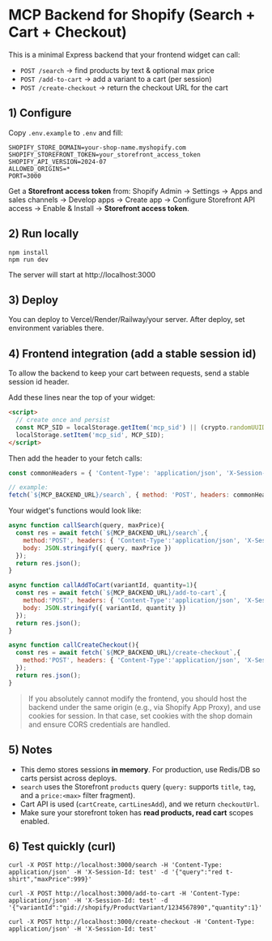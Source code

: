# MCP Backend for Shopify (Search + Cart + Checkout)

This is a minimal Express backend that your frontend widget can call:
- `POST /search` → find products by text & optional max price
- `POST /add-to-cart` → add a variant to a cart (per session)
- `POST /create-checkout` → return the checkout URL for the cart

## 1) Configure
Copy `.env.example` to `.env` and fill:
```
SHOPIFY_STORE_DOMAIN=your-shop-name.myshopify.com
SHOPIFY_STOREFRONT_TOKEN=your_storefront_access_token
SHOPIFY_API_VERSION=2024-07
ALLOWED_ORIGINS=*
PORT=3000
```

Get a **Storefront access token** from:
Shopify Admin → Settings → Apps and sales channels → Develop apps → Create app → Configure Storefront API access → Enable & Install → **Storefront access token**.

## 2) Run locally
```
npm install
npm run dev
```
The server will start at http://localhost:3000

## 3) Deploy
You can deploy to Vercel/Render/Railway/your server. After deploy, set environment variables there.

## 4) Frontend integration (add a stable session id)
To allow the backend to keep your cart between requests, send a stable session id header.

Add these lines near the top of your widget:
```html
<script>
  // create once and persist
  const MCP_SID = localStorage.getItem('mcp_sid') || (crypto.randomUUID ? crypto.randomUUID() : String(Date.now()) + Math.random());
  localStorage.setItem('mcp_sid', MCP_SID);
</script>
```

Then add the header to your fetch calls:
```js
const commonHeaders = { 'Content-Type': 'application/json', 'X-Session-Id': MCP_SID };

// example:
fetch(`${MCP_BACKEND_URL}/search`, { method: 'POST', headers: commonHeaders, body: JSON.stringify({...}) });
```

Your widget's functions would look like:
```js
async function callSearch(query, maxPrice){
  const res = await fetch(`${MCP_BACKEND_URL}/search`,{
    method:'POST', headers: { 'Content-Type':'application/json', 'X-Session-Id': MCP_SID },
    body: JSON.stringify({ query, maxPrice })
  });
  return res.json();
}

async function callAddToCart(variantId, quantity=1){
  const res = await fetch(`${MCP_BACKEND_URL}/add-to-cart`,{
    method:'POST', headers: { 'Content-Type':'application/json', 'X-Session-Id': MCP_SID },
    body: JSON.stringify({ variantId, quantity })
  });
  return res.json();
}

async function callCreateCheckout(){
  const res = await fetch(`${MCP_BACKEND_URL}/create-checkout`,{
    method:'POST', headers: { 'Content-Type':'application/json', 'X-Session-Id': MCP_SID }
  });
  return res.json();
}
```

> If you absolutely cannot modify the frontend, you should host the backend under the same origin (e.g., via Shopify App Proxy), and use cookies for session. In that case, set cookies with the shop domain and ensure CORS credentials are handled.

## 5) Notes
- This demo stores sessions **in memory**. For production, use Redis/DB so carts persist across deploys.
- `search` uses the Storefront `products` query (`query:` supports `title`, `tag`, and a `price:<max>` filter fragment).
- Cart API is used (`cartCreate`, `cartLinesAdd`), and we return `checkoutUrl`.
- Make sure your storefront token has **read products, read cart** scopes enabled.

## 6) Test quickly (curl)
```
curl -X POST http://localhost:3000/search -H 'Content-Type: application/json' -H 'X-Session-Id: test' -d '{"query":"red t-shirt","maxPrice":999}'

curl -X POST http://localhost:3000/add-to-cart -H 'Content-Type: application/json' -H 'X-Session-Id: test' -d '{"variantId":"gid://shopify/ProductVariant/1234567890","quantity":1}'

curl -X POST http://localhost:3000/create-checkout -H 'Content-Type: application/json' -H 'X-Session-Id: test'
```
